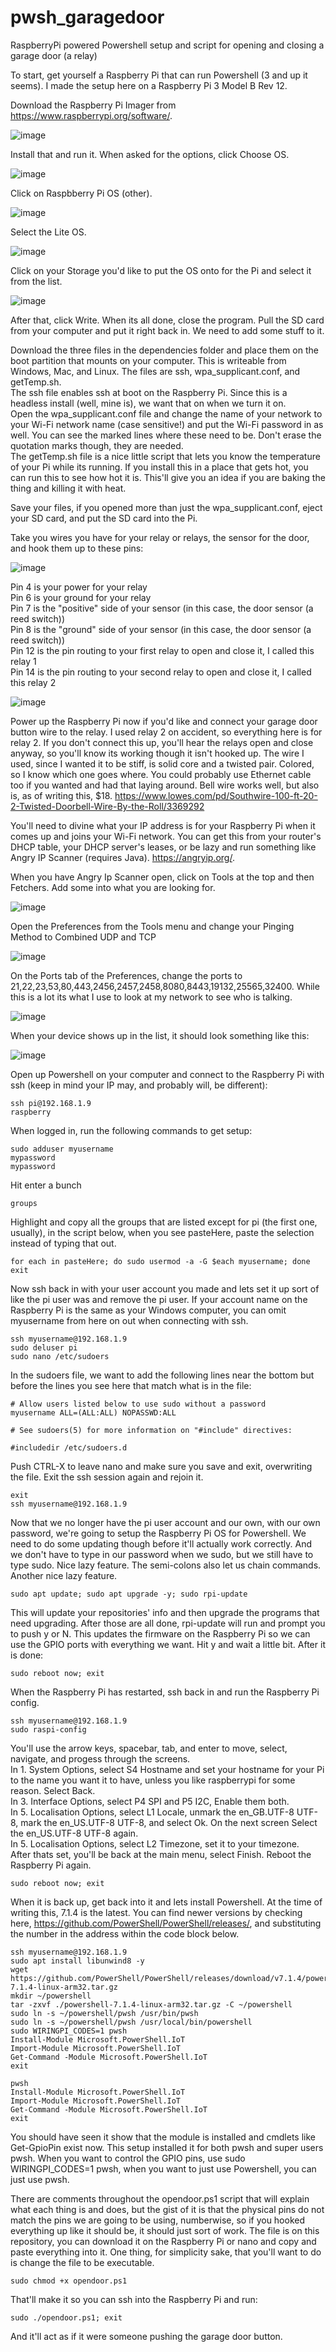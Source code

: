 # pwsh_garagedoor
RaspberryPi powered Powershell setup and script for opening and closing a garage door (a relay)

To start, get yourself a Raspberry Pi that can run Powershell (3 and up it seems). I made the setup here on a Raspberry Pi 3 Model B Rev 12.

Download the Raspberry Pi Imager from https://www.raspberrypi.org/software/. 

![image](https://user-images.githubusercontent.com/2230723/132256397-9346c601-46aa-43ec-89b8-bd6e70d9814a.png)

Install that and run it. When asked for the options, click Choose OS.

![image](https://user-images.githubusercontent.com/2230723/132256439-4ba7ec37-9613-4a79-b95a-0908b10a82d5.png)

Click on Raspbberry Pi OS (other).

![image](https://user-images.githubusercontent.com/2230723/132256466-b08ef8e9-dcb2-47d8-8743-a516558bf44b.png)

Select the Lite OS.

![image](https://user-images.githubusercontent.com/2230723/132256476-7dd7546f-87b5-44ee-b42f-51faacacaf5e.png)

Click on your Storage you'd like to put the OS onto for the Pi and select it from the list.

![image](https://user-images.githubusercontent.com/2230723/132256525-8a386746-5456-4f55-abb8-bbbcdaa6e979.png)

After that, click Write. When its all done, close the program. Pull the SD card from your computer and put it right back in. We need to add some stuff to it.

Download the three files in the dependencies folder and place them on the boot partition that mounts on your computer. This is writeable from Windows, Mac, and Linux.
The files are ssh, wpa_supplicant.conf, and getTemp.sh.  
The ssh file enables ssh at boot on the Raspberry Pi. Since this is a headless install (well, mine is), we want that on when we turn it on.  
Open the wpa_supplicant.conf file and change the name of your network to your Wi-Fi network name (case sensitive!) and put the Wi-Fi password in as well. You can see the marked lines where these need to be. Don't erase the quotation marks though, they are needed.  
The getTemp.sh file is a nice little script that lets you know the temperature of your Pi while its running. If you install this in a place that gets hot, you can run this to see how hot it is. This'll give you an idea if you are baking the thing and killing it with heat.  

Save your files, if you opened more than just the wpa_supplicant.conf, eject your SD card, and put the SD card into the Pi.

Take you wires you have for your relay or relays, the sensor for the door, and hook them up to these pins:

![image](https://user-images.githubusercontent.com/2230723/132257265-e086fa49-b0a8-408c-97f9-d1a9d3011d0f.png)

Pin 4 is your power for your relay  
Pin 6 is your ground for your relay  
Pin 7 is the "positive" side of your sensor (in this case, the door sensor (a reed switch))  
Pin 8 is the "ground" side of your sensor (in this case, the door sensor (a reed switch))  
Pin 12 is the pin routing to your first relay to open and close it, I called this relay 1  
Pin 14 is the pin routing to your second relay to open and close it, I called this relay 2  

![image](https://user-images.githubusercontent.com/2230723/132257811-fc9be30f-31b6-4bea-927c-6256f8b86cd9.png)

Power up the Raspberry Pi now if you'd like and connect your garage door button wire to the relay. I used relay 2 on accident, so everything here is for relay 2. If you don't connect this up, you'll hear the relays open and close anyway, so you'll know its working though it isn't hooked up. The wire I used, since I wanted it to be stiff, is solid core and a twisted pair. Colored, so I know which one goes where. You could probably use Ethernet cable too if you wanted and had that laying around. Bell wire works well, but also is, as of writing this, $18. https://www.lowes.com/pd/Southwire-100-ft-20-2-Twisted-Doorbell-Wire-By-the-Roll/3369292

You'll need to divine what your IP address is for your Raspberry Pi when it comes up and joins your Wi-Fi network. You can get this from your router's DHCP table, your DHCP server's leases, or be lazy and run something like Angry IP Scanner (requires Java). https://angryip.org/. 

When you have Angry Ip Scanner open, click on Tools at the top and then Fetchers. Add some into what you are looking for.

![image](https://user-images.githubusercontent.com/2230723/132258042-f504dd72-10fc-4159-ad28-35ec4f53f2ae.png)

Open the Preferences from the Tools menu and change your Pinging Method to Combined UDP and TCP

![image](https://user-images.githubusercontent.com/2230723/132258092-07892322-63f2-43f4-bda0-052d480a78e5.png)

On the Ports tab of the Preferences, change the ports to 21,22,23,53,80,443,2456,2457,2458,8080,8443,19132,25565,32400. While this is a lot its what I use to look at my network to see who is talking.

![image](https://user-images.githubusercontent.com/2230723/132258113-0e0102d5-af2b-4a4b-af54-89ac8654962d.png)

When your device shows up in the list, it should look something like this:

![image](https://user-images.githubusercontent.com/2230723/132258246-ba2ea195-eb50-4e27-b030-9bd30a5a6806.png)

Open up Powershell on your computer and connect to the Raspberry Pi with ssh (keep in mind your IP may, and probably will, be different):

```
ssh pi@192.168.1.9
raspberry
```

When logged in, run the following commands to get setup:

```
sudo adduser myusername
mypassword
mypassword
```

Hit enter a bunch

```
groups
```

Highlight and copy all the groups that are listed except for pi (the first one, usually), in the script below, when you see pasteHere, paste the selection instead of typing that out.

```
for each in pasteHere; do sudo usermod -a -G $each myusername; done
exit
```

Now ssh back in with your user account you made and lets set it up sort of like the pi user was and remove the pi user. If your account name on the Raspberry Pi is the same as your Windows computer, you can omit myusername from here on out when connecting with ssh.

```
ssh myusername@192.168.1.9
sudo deluser pi
sudo nano /etc/sudoers
```

In the sudoers file, we want to add the following lines near the bottom but before the lines you see here that match what is in the file:

```
# Allow users listed below to use sudo without a password
myusername ALL=(ALL:ALL) NOPASSWD:ALL

# See sudoers(5) for more information on "#include" directives:

#includedir /etc/sudoers.d
```

Push CTRL-X to leave nano and make sure you save and exit, overwriting the file. Exit the ssh session again and rejoin it.

```
exit
ssh myusername@192.168.1.9
```

Now that we no longer have the pi user account and our own, with our own password, we're going to setup the Raspberry Pi OS for Powershell. We need to do some updating though before it'll actually work correctly. And we don't have to type in our password when we sudo, but we still have to type sudo. Nice lazy feature. The semi-colons also let us chain commands. Another nice lazy feature.

```
sudo apt update; sudo apt upgrade -y; sudo rpi-update
```

This will update your repositories' info and then upgrade the programs that need upgrading. After those are all done, rpi-update will run and prompt you to push y or N. This updates the firmware on the Raspberry Pi so we can use the GPIO ports with everything we want. Hit y and wait a little bit. After it is done:

```
sudo reboot now; exit
```

When the Raspberry Pi has restarted, ssh back in and run the Raspberry Pi config.

```
ssh myusername@192.168.1.9
sudo raspi-config
```

You'll use the arrow keys, spacebar, tab, and enter to move, select, navigate, and progess through the screens.  
In 1. System Options, select S4 Hostname and set your hostname for your Pi to the name you want it to have, unless you like raspberrypi for some reason.
Select Back.  
In 3. Interface Options, select P4 SPI and P5 I2C, Enable them both.  
In 5. Localisation Options, select L1 Locale, unmark the en_GB.UTF-8 UTF-8, mark the en_US.UTF-8 UTF-8, and select Ok. On the next screen Select the en_US.UTF-8 UTF-8 again.  
In 5. Localisation Options, select L2 Timezone, set it to your timezone.  
After thats set, you'll be back at the main menu, select Finish. Reboot the Raspberry Pi again.  

```
sudo reboot now; exit
```

When it is back up, get back into it and lets install Powershell. At the time of writing this, 7.1.4 is the latest. You can find newer versions by checking here, https://github.com/PowerShell/PowerShell/releases/, and substituting the number in the address within the code block below.

```
ssh myusername@192.168.1.9
sudo apt install libunwind8 -y
wget https://github.com/PowerShell/PowerShell/releases/download/v7.1.4/powershell-7.1.4-linux-arm32.tar.gz
mkdir ~/powershell
tar -zxvf ./powershell-7.1.4-linux-arm32.tar.gz -C ~/powershell
sudo ln -s ~/powershell/pwsh /usr/bin/pwsh
sudo ln -s ~/powershell/pwsh /usr/local/bin/powershell
sudo WIRINGPI_CODES=1 pwsh
Install-Module Microsoft.PowerShell.IoT
Import-Module Microsoft.PowerShell.IoT
Get-Command -Module Microsoft.PowerShell.IoT
exit

pwsh
Install-Module Microsoft.PowerShell.IoT
Import-Module Microsoft.PowerShell.IoT
Get-Command -Module Microsoft.PowerShell.IoT
exit
```

You should have seen it show that the module is installed and cmdlets like Get-GpioPin exist now. This setup installed it for both pwsh and super users pwsh. When you want to control the GPIO pins, use sudo WIRINGPI_CODES=1 pwsh, when you want to just use Powershell, you can just use pwsh.

There are comments throughout the opendoor.ps1 script that will explain what each thing is and does, but the gist of it is that the physical pins do not match the pins we are going to be using, numberwise, so if you hooked everything up like it should be, it should just sort of work. The file is on this repository, you can download it on the Raspberry Pi or nano and copy and paste everything into it. One thing, for simplicity sake, that you'll want to do is change the file to be executable.

```
sudo chmod +x opendoor.ps1
```

That'll make it so you can ssh into the Raspberry Pi and run:

```
sudo ./opendoor.ps1; exit
```

And it'll act as if it were someone pushing the garage door button.
